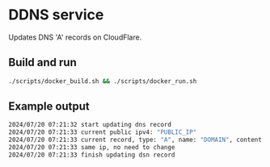 # DDNS service
Updates DNS 'A' records on CloudFlare.

## Build and run
```bash
./scripts/docker_build.sh && ./scripts/docker_run.sh
```

## Example output
```bash
2024/07/20 07:21:32 start updating dns record
2024/07/20 07:21:33 current public ipv4: "PUBLIC_IP"
2024/07/20 07:21:33 current record, type: "A", name: "DOMAIN", content: "PUBLIC_IP"
2024/07/20 07:21:33 same ip, no need to change
2024/07/20 07:21:33 finish updating dsn record
```
